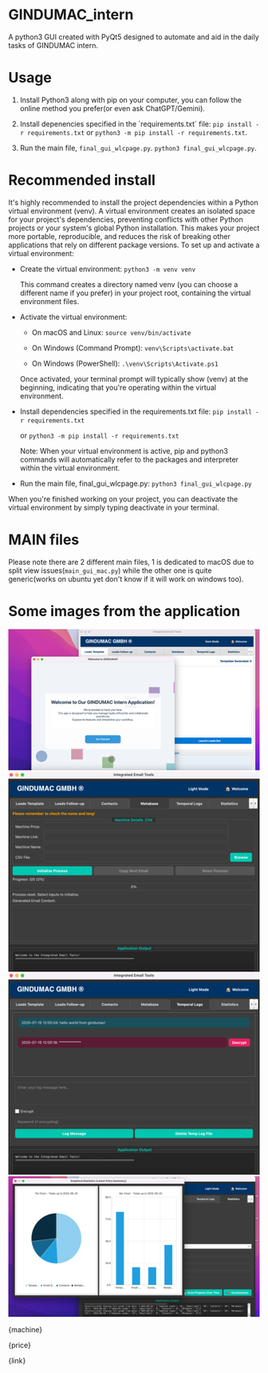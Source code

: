 # GINDUMAC_intern
A python3 GUI created with PyQt5 designed to automate and aid in the daily tasks of GINDUMAC intern.

# Usage

1. Install Python3 along with pip on your computer, you can follow the online method you prefer(or even ask ChatGPT/Gemini).

2. Install depenencies specified in the ´requirements.txt´ file: `pip install -r requirements.txt` or `python3 -m pip install -r requirements.txt`.

3. Run the main file, `final_gui_wlcpage.py`. `python3 final_gui_wlcpage.py`.

# Recommended install

It's highly recommended to install the project dependencies within a Python virtual environment (venv). A virtual environment creates an isolated space for your project's dependencies, preventing conflicts with other Python projects or your system's global Python installation. This makes your project more portable, reproducible, and reduces the risk of breaking other applications that rely on different package versions.
To set up and activate a virtual environment:
 * Create the virtual environment:
   `python3 -m venv venv`

   This command creates a directory named venv (you can choose a different name if you prefer) in your project root, containing the virtual environment files.
 * Activate the virtual environment:
   * On macOS and Linux:
     `source venv/bin/activate`

   * On Windows (Command Prompt):
     `venv\Scripts\activate.bat`

   * On Windows (PowerShell):
     `.\venv\Scripts\Activate.ps1`

   Once activated, your terminal prompt will typically show (venv) at the beginning, indicating that you're operating within the virtual environment.
 * Install dependencies specified in the requirements.txt file:
   `pip install -r requirements.txt`

   or
   `python3 -m pip install -r requirements.txt`

   Note: When your virtual environment is active, pip and python3 commands will automatically refer to the packages and interpreter within the virtual environment.
 * Run the main file, final_gui_wlcpage.py:
   `python3 final_gui_wlcpage.py`

When you're finished working on your project, you can deactivate the virtual environment by simply typing deactivate in your terminal.

# MAIN files

Please note there are 2 different main files, 1 is dedicated to macOS due to split view issues(`main_gui_mac.py`) while the other one is quite generic(works on ubuntu yet don't know if it will work on windows too).

# Some images from the application

![](https://github.com/trike33/GINDUMAC_intern/blob/main/repo_img/Screenshot%202025-07-15%20at%2012.04.19.png)
![](https://github.com/trike33/GINDUMAC_intern/blob/main/repo_img/Screenshot%202025-07-15%20at%2012.04.49.png)
![](https://github.com/trike33/GINDUMAC_intern/blob/main/repo_img/Screenshot%202025-07-15%20at%2012.05.31.png)
![](https://github.com/trike33/GINDUMAC_intern/blob/main/repo_img/Screenshot%202025-07-15%20at%2012.06.32.png)

{machine}

{price}

{link}
